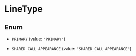 

# LineType

## Enum


* `PRIMARY` (value: `"PRIMARY"`)

* `SHARED_CALL_APPEARANCE` (value: `"SHARED_CALL_APPEARANCE"`)




